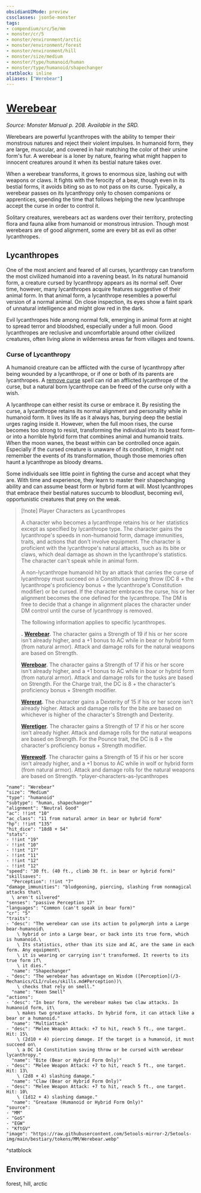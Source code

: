 ```yaml
---
obsidianUIMode: preview
cssclasses: json5e-monster
tags:
- compendium/src/5e/mm
- monster/cr/5
- monster/environment/arctic
- monster/environment/forest
- monster/environment/hill
- monster/size/medium
- monster/type/humanoid/human
- monster/type/humanoid/shapechanger
statblock: inline
aliases: ["Werebear"]
---
```

# [Werebear](3-Mechanics\CLI\bestiary\humanoid/werebear.md)
*Source: Monster Manual p. 208. Available in the SRD.*  

Werebears are powerful lycanthropes with the ability to temper their monstrous natures and reject their violent impulses. In humanoid form, they are large, muscular, and covered in hair matching the color of their ursine form's fur. A werebear is a loner by nature, fearing what might happen to innocent creatures around it when its bestial nature takes over.

When a werebear transforms, it grows to enormous size, lashing out with weapons or claws. It fights with the ferocity of a bear, though even in its bestial forms, it avoids biting so as to not pass on its curse. Typically, a werebear passes on its lycanthropy only to chosen companions or apprentices, spending the time that follows helping the new lycanthrope accept the curse in order to control it.

Solitary creatures, werebears act as wardens over their territory, protecting flora and fauna alike from humanoid or monstrous intrusion. Though most werebears are of good alignment, some are every bit as evil as other lycanthropes.

## Lycanthropes

One of the most ancient and feared of all curses, lycanthropy can transform the most civilized humanoid into a ravening beast. In its natural humanoid form, a creature cursed by lycanthropy appears as its normal self. Over time, however, many lycanthropes acquire features suggestive of their animal form. In that animal form, a lycanthrope resembles a powerful version of a normal animal. On close inspection, its eyes show a faint spark of unnatural intelligence and might glow red in the dark.

Evil lycanthropes hide among normal folk, emerging in animal form at night to spread terror and bloodshed, especially under a full moon. Good lycanthropes are reclusive and uncomfortable around other civilized creatures, often living alone in wilderness areas far from villages and towns.

### Curse of Lycanthropy

A humanoid creature can be afflicted with the curse of lycanthropy after being wounded by a lycanthrope, or if one or both of its parents are lycanthropes. A [remove curse](/3-Mechanics/CLI/spells/remove-curse.md) spell can rid an afflicted lycanthrope of the curse, but a natural born lycanthrope can be freed of the curse only with a wish.

A lycanthrope can either resist its curse or embrace it. By resisting the curse, a lycanthrope retains its normal alignment and personality while in humanoid form. It lives its life as it always has, burying deep the bestial urges raging inside it. However, when the full moon rises, the curse becomes too strong to resist, transforming the individual into its beast form-or into a horrible hybrid form that combines animal and humanoid traits. When the moon wanes, the beast within can be controlled once again. Especially if the cursed creature is unaware of its condition, it might not remember the events of its transformation, though those memories often haunt a lycanthrope as bloody dreams.

Some individuals see little point in fighting the curse and accept what they are. With time and experience, they learn to master their shapechanging ability and can assume beast form or hybrid form at will. Most lycanthropes that embrace their bestial natures succumb to bloodlust, becoming evil, opportunistic creatures that prey on the weak.

> [!note] Player Characters as Lycanthropes
> 
> A character who becomes a lycanthrope retains his or her statistics except as specified by lycanthrope type. The character gains the lycanthrope's speeds in non-humanoid form, damage immunities, traits, and actions that don't involve equipment. The character is proficient with the lycanthrope's natural attacks, such as its bite or claws, which deal damage as shown in the lycanthrope's statistics. The character can't speak while in animal form.
> 
> A non-lycanthrope humanoid hit by an attack that carries the curse of lycanthropy must succeed on a Constitution saving throw (DC 8 + the lycanthrope's proficiency bonus + the lycanthrope's Constitution modifier) or be cursed. If the character embraces the curse, his or her alignment becomes the one defined for the lycanthrope. The DM is free to decide that a change in alignment places the character under DM control until the curse of lycanthropy is removed.
> 
> The following information applies to specific lycanthropes.
> 
> **.** **[Werebear](/3-Mechanics/CLI/bestiary/humanoid/werebear.md).** The character gains a Strength of 19 if his or her score isn't already higher, and a +1 bonus to AC while in bear or hybrid form (from natural armor). Attack and damage rolls for the natural weapons are based on Strength.
> 
> **[Wereboar](/3-Mechanics/CLI/bestiary/humanoid/wereboar.md).** The character gains a Strength of 17 if his or her score isn't already higher, and a +1 bonus to AC while in boar or hybrid form (from natural armor). Attack and damage rolls for the tusks are based on Strength. For the Charge trait, the DC is 8 + the character's proficiency bonus + Strength modifier.
> 
> **[Wererat](/3-Mechanics/CLI/bestiary/humanoid/wererat.md).** The character gains a Dexterity of 15 if his or her score isn't already higher. Attack and damage rolls for the bite are based on whichever is higher of the character's Strength and Dexterity.
> 
> **[Weretiger](/3-Mechanics/CLI/bestiary/humanoid/weretiger.md).** The character gains a Strength of 17 if his or her score isn't already higher. Attack and damage rolls for the natural weapons are based on Strength. For the Pounce trait, the DC is 8 + the character's proficiency bonus + Strength modifier.
> 
> **[Werewolf](/3-Mechanics/CLI/bestiary/humanoid/werewolf.md).** The character gains a Strength of 15 if his or her score isn't already higher, and a +1 bonus to AC while in wolf or hybrid form (from natural armor). Attack and damage rolls for the natural weapons are based on Strength.
^player-characters-as-lycanthropes

```statblock
"name": "Werebear"
"size": "Medium"
"type": "humanoid"
"subtype": "human, shapechanger"
"alignment": "Neutral Good"
"ac": !!int "10"
"ac_class": "11 from natural armor in bear or hybrid form"
"hp": !!int "135"
"hit_dice": "18d8 + 54"
"stats":
- !!int "19"
- !!int "10"
- !!int "17"
- !!int "11"
- !!int "12"
- !!int "12"
"speed": "30 ft. (40 ft., climb 30 ft. in bear or hybrid form)"
"skillsaves":
  "Perception": !!int "7"
"damage_immunities": "bludgeoning, piercing, slashing from nonmagical attacks that\
  \ aren't silvered"
"senses": "passive Perception 17"
"languages": "Common (can't speak in bear form)"
"cr": "5"
"traits":
- "desc": "The werebear can use its action to polymorph into a Large bear-humanoid\
    \ hybrid or into a Large bear, or back into its true form, which is humanoid.\
    \ Its statistics, other than its size and AC, are the same in each form. Any equipment\
    \ it is wearing or carrying isn't transformed. It reverts to its true form if\
    \ it dies."
  "name": "Shapechanger"
- "desc": "The werebear has advantage on Wisdom ([Perception](/3-Mechanics/CLI/rules/skills.md#Perception))\
    \ checks that rely on smell."
  "name": "Keen Smell"
"actions":
- "desc": "In bear form, the werebear makes two claw attacks. In humanoid form, it\
    \ makes two greataxe attacks. In hybrid form, it can attack like a bear or a humanoid."
  "name": "Multiattack"
- "desc": "Melee Weapon Attack: +7 to hit, reach 5 ft., one target. Hit: 15\
    \ (2d10 + 4) piercing damage. If the target is a humanoid, it must succeed on\
    \ a DC 14 Constitution saving throw or be cursed with werebear lycanthropy."
  "name": "Bite (Bear or Hybrid Form Only)"
- "desc": "Melee Weapon Attack: +7 to hit, reach 5 ft., one target. Hit: 13\
    \ (2d8 + 4) slashing damage."
  "name": "Claw (Bear or Hybrid Form Only)"
- "desc": "Melee Weapon Attack: +7 to hit, reach 5 ft., one target. Hit: 10\
    \ (1d12 + 4) slashing damage."
  "name": "Greataxe (Humanoid or Hybrid Form Only)"
"source":
- "MM"
- "GoS"
- "EGW"
- "KftGV"
"image": "https://raw.githubusercontent.com/5etools-mirror-2/5etools-img/main/bestiary/tokens/MM/Werebear.webp"
```
^statblock

## Environment

forest, hill, arctic